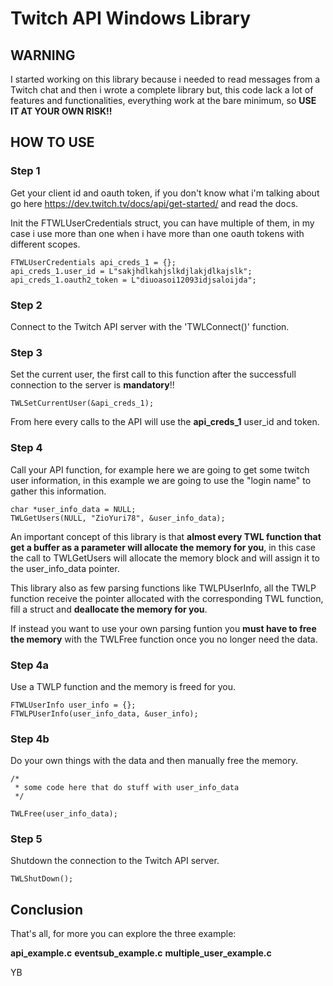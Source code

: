 # Twitch API Windows Library

## WARNING
I started working on this library because i needed to read messages from a Twitch chat and then
i wrote a complete library but, this code lack a lot of features and functionalities,
everything work at the bare minimum, so **USE IT AT YOUR OWN RISK!!**

## HOW TO USE

### Step 1
Get your client id and oauth token, if you don't know what i'm talking about 
go here https://dev.twitch.tv/docs/api/get-started/ and read the docs.

Init the FTWLUserCredentials struct, you can have multiple of them,
in my case i use more than one when i have more than one oauth tokens with different scopes.
```
FTWLUserCredentials api_creds_1 = {};
api_creds_1.user_id = L"sakjhdlkahjslkdjlakjdlkajslk";
api_creds_1.oauth2_token = L"diuoasoi12093idjsaloijda";
```

### Step 2
Connect to the Twitch API server with the 'TWLConnect()' function.

### Step 3
Set the current user, the first call to this function after the successfull
connection to the server is **mandatory**!!

`TWLSetCurrentUser(&api_creds_1);`

From here every calls to the API will use the **api_creds_1** user_id and token.

### Step 4
Call your API function, for example here we are going to get some twitch user information,
in this example we are going to use the "login name" to gather this information.
```
char *user_info_data = NULL;
TWLGetUsers(NULL, "ZioYuri78", &user_info_data);
```

An important concept of this library is that **almost every TWL function that get a buffer
as a parameter will allocate the memory for you**, in this case the call to TWLGetUsers
will allocate the memory block and will assign it to the user_info_data pointer.

This library also as few parsing functions like TWLPUserInfo, all the TWLP function
receive the pointer allocated with the corresponding TWL function, fill a struct and
**deallocate the memory for you**.

If instead you want to use your own parsing funtion you **must have to free the memory**
with the TWLFree function once you no longer need the data. 

### Step 4a
Use a TWLP function and the memory is freed for you.
```
FTWLUserInfo user_info = {};
FTWLPUserInfo(user_info_data, &user_info);
```

### Step 4b
Do your own things with the data and then manually free the memory.
```
/* 
 * some code here that do stuff with user_info_data
 */

TWLFree(user_info_data);
```

### Step 5
Shutdown the connection to the Twitch API server.
```
TWLShutDown();
```

## Conclusion
That's all, for more you can explore the three example:

**api_example.c**
**eventsub_example.c**
**multiple_user_example.c**

YB

    

